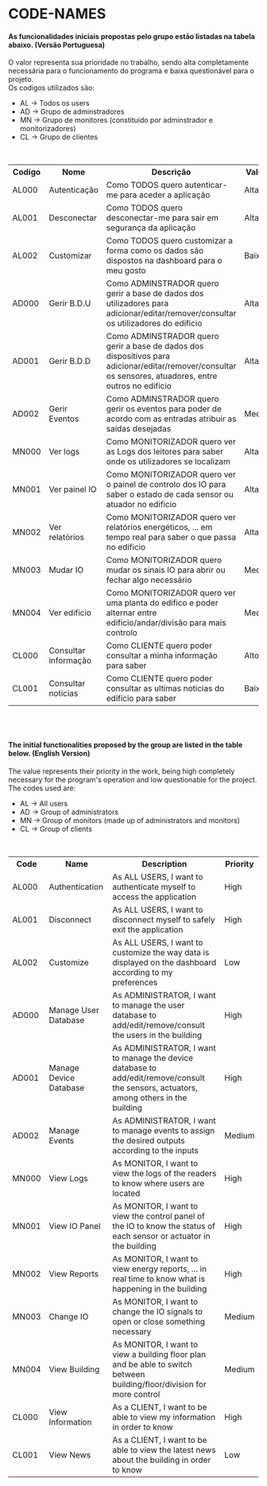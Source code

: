 # CODE-NAMES

<p><h4>
  As funcionalidades iniciais propostas pelo grupo estão listadas na tabela abaixo. (Versão Portuguesa)
</h4></p>

<p>
  O valor representa sua prioridade no trabalho, sendo alta completamente necessária para o funcionamento do programa e baixa questionável para o projeto. <br>
  Os codigos utilizados são:
  <ul>
    <li> AL -> Todos os users </li>
    <li> AD -> Grupo de adminstradores </li>
    <li> MN -> Grupo de monitores (constituido por adminstrador e monitorizadores) </li>
    <li> CL -> Grupo de clientes </li>
  </ul>
</p>

<br>

<table>
  <tr>
    <th>Codígo</th>
    <th>Nome</th>
    <th>Descrição</th>
    <th>Valor</th>
  </tr>
  <tr>
    <td>AL000</td>
    <td>Autenticação</td>
    <td>Como TODOS quero autenticar-me para aceder a aplicação</td>
    <td>Alta</td>
  </tr>

  <tr>
    <td>AL001</td>
    <td>Desconectar</td>
    <td>Como TODOS quero desconectar-me para sair em segurança da aplicação</td>
    <td>Alta</td>
  </tr>
  
  <tr>
    <td>AL002</td>
    <td>Customizar</td>
    <td>Como TODOS quero customizar a forma como os dados são dispostos na dashboard para o meu gosto </td>
    <td>Baixo</td>
  </tr>
  
  <tr>
    <td>AD000</td>
    <td>Gerir B.D.U </td>
    <td>Como ADMINSTRADOR quero gerir a base de dados dos utilizadores para 
      adicionar/editar/remover/consultar os utilizadores do edificio</td>
    <td>Alta</td>
  </tr>
  
  <tr>
    <td>AD001</td>
    <td>Gerir B.D.D </td>
    <td>Como ADMINSTRADOR quero gerir a base de dados dos dispositivos para 
      adicionar/editar/remover/consultar os sensores, atuadores, entre outros no edificio</td>
    <td>Alta</td>
    
  <tr>
    <td>AD002</td>
    <td> Gerir Eventos </td>
    <td>Como ADMINSTRADOR quero gerir os eventos para poder de acordo com as entradas atribuir as saídas desejadas</td>
    <td>Medio</td>    
  </tr>
  
  <tr>
    <td>MN000</td>
    <td> Ver logs </td>
    <td> Como MONITORIZADOR quero ver as Logs dos leitores para saber onde os utilizadores se localizam </td>
    <td>Alta</td>    
  </tr> 

  <tr>
    <td>MN001</td>
    <td> Ver painel IO </td>
    <td> Como MONITORIZADOR quero ver o painel de controlo dos IO para saber o estado de cada sensor ou atuador no edificio </td>
    <td>Alta</td>    
  </tr>  

  <tr>
    <td>MN002</td>
    <td> Ver relatórios </td>
    <td> Como MONITORIZADOR quero ver relatórios energéticos, ... em tempo real para saber o que passa no edificio </td>
    <td>Alta</td>    
  </tr>
  
  <tr>
    <td>MN003</td>
    <td> Mudar IO </td>
    <td> Como MONITORIZADOR quero mudar os sinais IO para abrir ou fechar algo necessário </td>
    <td>Medio</td>    
  </tr>    

  <tr>
    <td>MN004</td>
    <td> Ver edificio </td>
    <td> Como MONITORIZADOR quero ver uma planta do edifico e poder alternar entre edificio/andar/divisão para mais controlo </td>
    <td>Medio</td>    
  </tr>       
  
  <tr>
    <td>CL000</td>
    <td> Consultar informação </td>
    <td> Como CLIENTE quero poder consultar a minha informação para saber </td>
    <td>Alto</td>    
  </tr>     
  
  <tr>
    <td>CL001</td>
    <td> Consultar noticias </td>
    <td> Como CLIENTE quero poder consultar as ultimas noticias do edificio para saber </td>
    <td>Baixo</td>    
  </tr>   
</table>

<br>
<br>

<p><h4>
The initial functionalities proposed by the group are listed in the table below. (English Version)
</h4></p>
<p>
The value represents their priority in the work, being high completely necessary for the program's operation and low questionable for the project. <br>
The codes used are:
  <ul>
    <li>AL -> All users</li>
    <li>AD -> Group of administrators</li>
    <li>MN -> Group of monitors (made up of administrators and monitors)</li>
    <li>CL -> Group of clients</li>
  </ul>
</p>

<br>

<table>
  <tr>
    <th>Code</th>
    <th>Name</th>
    <th>Description</th>
    <th>Priority</th>
  </tr>
  <tr>
    <td>AL000</td>
    <td>Authentication</td>
    <td>As ALL USERS, I want to authenticate myself to access the application</td>
    <td>High</td>
  </tr>
  <tr>
    <td>AL001</td>
    <td>Disconnect</td>
    <td>As ALL USERS, I want to disconnect myself to safely exit the application</td>
    <td>High</td>
  </tr>
  <tr>
    <td>AL002</td>
    <td>Customize</td>
    <td>As ALL USERS, I want to customize the way data is displayed on the dashboard according to my preferences</td>
    <td>Low</td>
  </tr>
  <tr>
    <td>AD000</td>
    <td>Manage User Database</td>
    <td>As ADMINISTRATOR, I want to manage the user database to add/edit/remove/consult the users in the building</td>
    <td>High</td>
  </tr>
  <tr>
    <td>AD001</td>
    <td>Manage Device Database</td>
    <td>As ADMINISTRATOR, I want to manage the device database to add/edit/remove/consult the sensors, actuators, among others in the building</td>
    <td>High</td>
  </tr>
  <tr>
    <td>AD002</td>
    <td>Manage Events</td>
    <td>As ADMINISTRATOR, I want to manage events to assign the desired outputs according to the inputs</td>
    <td>Medium</td>    
  </tr>
  <tr>
    <td>MN000</td>
    <td>View Logs</td>
    <td>As MONITOR, I want to view the logs of the readers to know where users are located</td>
    <td>High</td>    
  </tr> 
  <tr>
    <td>MN001</td>
    <td>View IO Panel</td>
    <td>As MONITOR, I want to view the control panel of the IO to know the status of each sensor or actuator in the building</td>
    <td>High</td>    
  </tr>  
  <tr>
    <td>MN002</td>
    <td>View Reports</td>
    <td>As MONITOR, I want to view energy reports, ... in real time to know what is happening in the building</td>
    <td>High</td>    
  </tr>
  <tr>
    <td>MN003</td>
    <td>Change IO</td>
    <td>As MONITOR, I want to change the IO signals to open or close something necessary</td>
    <td>Medium</td>    
  </tr>    
  <tr>
    <td>MN004</td>
    <td>View Building</td>
    <td>As MONITOR, I want to view a building floor plan and be able to switch between building/floor/division for more control</td>
    <td>Medium</td>    
  </tr>       
  <tr>
    <td>CL000</td>
    <td>View Information</td>
    <td>As a CLIENT, I want to be able to view my information in order to know</td>
    <td>High</td>    
  </tr>     
  <tr>
    <td>CL001</td>
    <td>View News</td>
    <td>As a CLIENT, I want to be able to view the latest news about the building in order to know</td>
    <td>Low</td>    
  </tr>   
</table>
